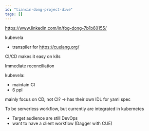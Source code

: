 ```yaml
---
id: "tianxin-dong-project-dive"
tags: []
---
```


<https://www.linkedin.com/in/fog-dong-7b1b60155/>

kubevela

- transpiler for <https://cuelang.org/>

CI/CD makes it easy on k8s

Immediate reconciliation

kubevela:

- maintain CI
- 6 ppl

mainly focus on CD, not CI? -> has their own IDL for yaml spec

To be serverless workflow, but currently are integrated in kubernetes

- Target audience are still DevOps
- want to have a client workflow (Dagger with CUE)
